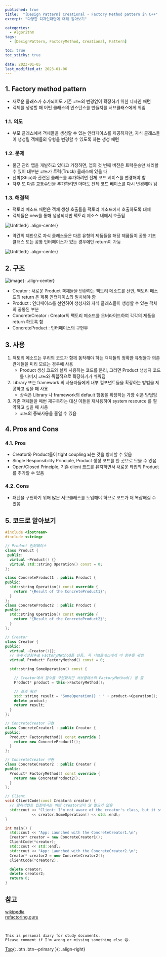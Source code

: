 ```yaml
---
published: true
title:  "[Design Pattern] Creational - Factory Method pattern in C++"
excerpt: "다양한 디자인패턴에 대해 알아보기"

categories:
  - Algorithm
tags:
  - [DesignPattern, FactoryMethod, Creational, Pattern]

toc: true
toc_sticky: true
 
date: 2023-01-05
last_modified_at: 2023-01-06
---
```


## 1. Factory method pattern

- 새로운 클래스가 추가되어도 기존 코드의 변경없이 확장하기 위한 디자인 패턴
- 객체를 생성할 때 어떤 클래스의 인스턴스를 만들지를 서브클래스에게 위임

### 1.1. 의도

- 부모 클래스에서 객체들을 생성할 수 있는 인터페이스를 제공하지만, 자식 클래스들이 생성될 객체들의 유형을 변경할 수 있도록 하는 생성 패턴

### 1.2. 문제

- 물균 관리 앱을 개발하고 있다고 가정하면, 앱의 첫 번째 버전은 트럭운송만 처리할 수 있어 대부분 코드가 트럭(Truck) 클래스에 있을 때
- 선박(Ship)과 관련된 클래스를 추가하려면 전체 코드 베이스를 변경해야 함
- 차후 또 다른 교통수단을 추가하려면 아마도 전체 코드 베이스를 다시 변경해야 됨

### 1.3. 해결책

- 팩토리 메소드 패턴은 객체 생성 호출들을 팩토리 메소드에서 호출하도록 대체
- 객체들은 new를 통해 생성되지만 팩토리 메소스 내에서 호출됨

![Untitled](https://user-images.githubusercontent.com/23397039/210953543-f046479e-8003-4ed0-9459-2f87b912b711.png){: .align-center}

- 약간의 제한으로 자식 클래스들은 다른 유형의 제품들을 해당 제품들이 공통 기초 클래스 또는 공통 인터페이스가 있는 경우에만 return이 가능

![Untitled](https://user-images.githubusercontent.com/23397039/210953653-3ac083be-e495-4c76-b4bf-2d8c727ea5ea.png){: .align-center}

## 2. 구조

![image](https://user-images.githubusercontent.com/23397039/210953958-9975d549-3a72-49ec-bcc1-895bf3d0b300.png){: .align-center}

- Creator : 새로운 Product 객체들을 반환하는 팩토리 메소드를 선언, 팩토리 메소드의 return 은 제품 인터페이스와 일치해야 함
- Product : 인터페이스를 선언하여 생성자와 자식 클래스들이 생성할 수 있는 객체의 공통된 부분
- ConcreteCreator : Creator의 팩토리 메소드를 오버라이드하여 각각의 제품을 return 하도록 함
- ConcreteProduct : 인터페이스의 구현부

## 3. 사용

1. 팩토리 메소드는 우리의 코드가 함께 동작해야 하는 객체들의 정확한 유형들과 의존관계들을 미리 모르는 경우에 사용
    - Product 생성 코드와 실제 사용하는 코드를 분리, 그러면 Product 생성자 코드를 나머지 코드와 독립적으로 확장하기가 쉬워짐
2. Library 또는 framework 의 사용자들에게 내부 컴포넌트들을 확장하는 방법을 제공하고 싶을 때 사용
    - 상속은 Library 나 framework의 default 행동을 확장하는 가장 쉬운 방법임
3. 기존 객체들을 매번 재구축하는 대신 이들을 재사용하여 system resource 를 절약하고 싶을 때 사용
    - 코드의 중복사용을 줄일 수 있음
    

## 4. Pros and Cons

### 4.1. Pros
  - Creator와 Product들이 tight coupling 되는 것을 방지할 수 있음
  - Single Responsibility Principle, Product 생성 코드를 한 곳으로 모을 수 있음
  - Open/Closed Principle, 기존 client 코드를 유지하면서 새로운 타입의 Product를 추가할 수 있음
### 4.2. Cons
  - 패턴을 구현하기 위해 많은 서브클래스를 도입해야 하므로 코드가 더 복잡해질 수 있음

## 5. 코드로 알아보기

```cpp
#include <iostream>
#include <string>

// Product 인터페이스
class Product {
 public:
  virtual ~Product() {}
  virtual std::string Operation() const = 0;
};

class ConcreteProduct1 : public Product {
public:
  std::string Operation() const override {
    return "{Result of the ConcreteProduct1}";
  }
};
class ConcreteProduct2 : public Product {
public:
  std::string Operation() const override {
    return "{Result of the ConcreteProduct2}";
  }
};

// Creator
class Creator {
public:
  virtual ~Creator(){};
  // 순수가상함수로 FactoryMethod를 만듬, 즉 서브클래스에게 이 함수를 위임
  virtual Product* FactoryMethod() const = 0;

  std::string SomeOperation() const {

    // Creator에서 함수를 구현했지만 서브클래스의 FactoryMethod() 을 콜
    Product* product = this->FactoryMethod();

    // 결과 확인
    std::string result = "SomeOperation() : " + product->Operation();
    delete product;
    return result;
  }
};

// ConcreteCreator 구현
class ConcreteCreator1 : public Creator {
public:
  Product* FactoryMethod() const override {
    return new ConcreteProduct1();
  }
};

// ConcreteCreator 구현
class ConcreteCreator2 : public Creator {
public:
  Product* FactoryMethod() const override {
    return new ConcreteProduct2();
  }
};

// Client
void ClientCode(const Creator& creator) {
  // 클라이언트 입장에서는 어떤 creator인지 알 필요가 없음
  std::cout << "Client: I'm not aware of the creator's class, but it still works.\n"
            << creator.SomeOperation() << std::endl;
}

int main() {
  std::cout << "App: Launched with the ConcreteCreator1.\n";
  Creator* creator = new ConcreteCreator1();
  ClientCode(*creator);
  std::cout << std::endl;
  std::cout << "App: Launched with the ConcreteCreator2.\n";
  Creator* creator2 = new ConcreteCreator2();
  ClientCode(*creator2);

  delete creator;
  delete creator2;
  return 0;
}
```

## 참고
[wikipedia](https://en.wikipedia.org/wiki/Factory_method_pattern)  
[refactoring.guru](https://refactoring.guru/design-patterns/factory-method)

<br>

    This is personal diary for study documents.
    Please comment if I'm wrong or missing something else 😄. 

[Top](#){: .btn .btn--primary }{: .align-right}